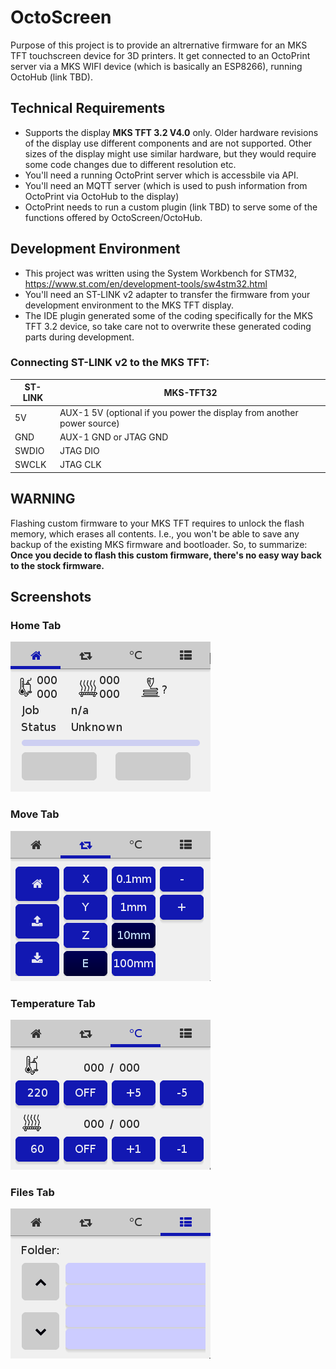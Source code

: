 # OctoScreen

Purpose of this project is to provide an altrernative firmware for an MKS TFT touchscreen device for 3D printers. It get connected to an OctoPrint server via a MKS WIFI device (which is basically an ESP8266), running OctoHub (link TBD).

## Technical Requirements
- Supports the display **MKS TFT 3.2 V4.0** only. Older hardware revisions of the display use different components and are not supported. Other sizes of the display might use similar hardware, but they would require some code changes due to different resolution etc.
- You'll need a running OctoPrint server which is accessbile via API.
- You'll need an MQTT server (which is used to push information from OctoPrint via OctoHub to the display)
- OctoPrint needs to run a custom plugin (link TBD) to serve some of the functions offered by OctoScreen/OctoHub.

## Development Environment
- This project was written using the System Workbench for STM32, https://www.st.com/en/development-tools/sw4stm32.html
- You'll need an ST-LINK v2 adapter to transfer the firmware from your development environment to the MKS TFT display.
- The IDE plugin generated some of the coding specifically for the MKS TFT 3.2 device, so take care not to overwrite these generated coding parts during development.

### Connecting ST-LINK v2 to the MKS TFT:
| ST-LINK | MKS-TFT32 |
|---------|-----------|
| 5V      | AUX-1 5V (optional if you power the display from another power source)         |
| GND     | AUX-1 GND or JTAG GND     |
| SWDIO   | JTAG DIO      |
| SWCLK   | JTAG CLK      |

## WARNING
Flashing custom firmware to your MKS TFT requires to unlock the flash memory, which erases all contents. I.e., you won't be able to save any backup of the existing MKS firmware and bootloader. So, to summarize: **Once you decide to flash this custom firmware, there's no easy way back to the stock firmware.**


## Screenshots

### Home Tab
![Home Tab](https://github.com/sidddy/OctoScreen/raw/master/screenshots/Home.png)

### Move Tab
![Move Tab](https://github.com/sidddy/OctoScreen/raw/master/screenshots/Move.png)

### Temperature Tab
![Temperature Tab](https://github.com/sidddy/OctoScreen/raw/master/screenshots/Temperature.png)

### Files Tab
![Files Tab](https://github.com/sidddy/OctoScreen/raw/master/screenshots/Files.png)
